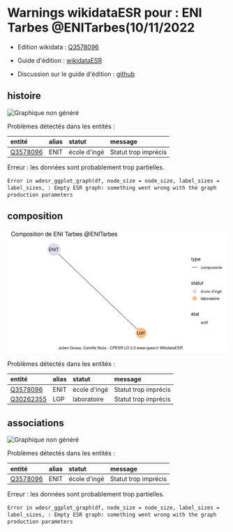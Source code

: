 Warnings wikidataESR pour : ENI Tarbes @ENITarbes(10/11/2022
================

- Edition wikidata : [Q3578096](https://www.wikidata.org/wiki/Q3578096)
- Guide d'édition : [wikidataESR](https://github.com/cpesr/wikidataESR/)

- Discussion sur le guide d'édition : [github](https://github.com/cpesr/wikidataESR/issues)



## histoire 

![Graphique non généré](Q3578096-histoire.png) 

Problèmes détectés dans les entités :

|entité                                             |alias |statut       |message              |
|:--------------------------------------------------|:-----|:------------|:--------------------|
|[Q3578096](https://www.wikidata.org/wiki/Q3578096) |ENIT  |école d'ingé |Statut trop imprécis |

 


Erreur : les données sont probablement trop partielles.
```
Error in wdesr_ggplot_graph(df, node_size = node_size, label_sizes = label_sizes, : Empty ESR graph: something went wrong with the graph production parameters

``` 



## composition 

![Graphique non généré](Q3578096-composition.png) 

Problèmes détectés dans les entités :

|entité                                               |alias |statut       |message              |
|:----------------------------------------------------|:-----|:------------|:--------------------|
|[Q3578096](https://www.wikidata.org/wiki/Q3578096)   |ENIT  |école d'ingé |Statut trop imprécis |
|[Q30262355](https://www.wikidata.org/wiki/Q30262355) |LGP   |laboratoire  |Statut trop imprécis |

 



## associations 

![Graphique non généré](Q3578096-associations.png) 

Problèmes détectés dans les entités :

|entité                                             |alias |statut       |message              |
|:--------------------------------------------------|:-----|:------------|:--------------------|
|[Q3578096](https://www.wikidata.org/wiki/Q3578096) |ENIT  |école d'ingé |Statut trop imprécis |

 


Erreur : les données sont probablement trop partielles.
```
Error in wdesr_ggplot_graph(df, node_size = node_size, label_sizes = label_sizes, : Empty ESR graph: something went wrong with the graph production parameters

``` 

